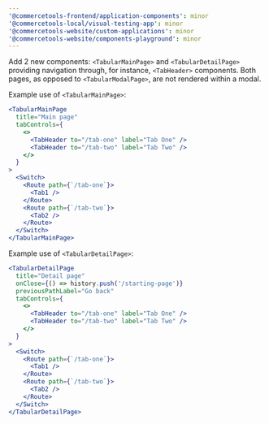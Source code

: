 ```yaml
---
'@commercetools-frontend/application-components': minor
'@commercetools-local/visual-testing-app': minor
'@commercetools-website/custom-applications': minor
'@commercetools-website/components-playground': minor
---
```


Add 2 new components: `<TabularMainPage>` and `<TabularDetailPage>` providing navigation through, for instance, `<TabHeader>` components. Both pages, as opposed to `<TabularModalPage>`, are not rendered within a modal.

Example use of `<TabularMainPage>`:

```jsx
<TabularMainPage
  title="Main page"
  tabControls={
    <>
      <TabHeader to="/tab-one" label="Tab One" />
      <TabHeader to="/tab-two" label="Tab Two" />
    </>
  }
>
  <Switch>
    <Route path={`/tab-one`}>
      <Tab1 />
    </Route>
    <Route path={`/tab-two`}>
      <Tab2 />
    </Route>
  </Switch>
</TabularMainPage>
```

Example use of `<TabularDetailPage>`:

```jsx
<TabularDetailPage
  title="Detail page"
  onClose={() => history.push('/starting-page')}
  previousPathLabel="Go back"
  tabControls={
    <>
      <TabHeader to="/tab-one" label="Tab One" />
      <TabHeader to="/tab-two" label="Tab Two" />
    </>
  }
>
  <Switch>
    <Route path={`/tab-one`}>
      <Tab1 />
    </Route>
    <Route path={`/tab-two`}>
      <Tab2 />
    </Route>
  </Switch>
</TabularDetailPage>
```
